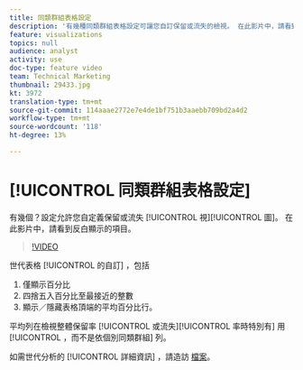 ```yaml
---
title: 同類群組表格設定
description: '有幾種同類群組表格設定可讓您自訂保留或流失的檢視。 在此影片中，請看到反白顯示的項目。 '
feature: visualizations
topics: null
audience: analyst
activity: use
doc-type: feature video
team: Technical Marketing
thumbnail: 29433.jpg
kt: 3972
translation-type: tm+mt
source-git-commit: 114aaae2772e7e4de1bf751b3aaebb709bd2a4d2
workflow-type: tm+mt
source-wordcount: '118'
ht-degree: 13%

---
```



# [!UICONTROL 同類群組表格設定]

有幾個？設定允許您自定義保留或流失 [!UICONTROL 視][!UICONTROL 圖]。 在此影片中，請看到反白顯示的項目。

>[!VIDEO](https://video.tv.adobe.com/v/29433/?quality=12)

世代表格 [!UICONTROL 的自訂] ，包括

1. 僅顯示百分比
1. 四捨五入百分比至最接近的整數
1. 顯示／隱藏表格頂端的平均百分比行。

平均列在檢視整體保留率 [!UICONTROL 或流失][!UICONTROL 率時特別有] 用 [!UICONTROL ，而不是依個別同類群組] 列。

如需世代分析的 [!UICONTROL 詳細資訊] ，請造訪 [檔案](https://docs.adobe.com/help/zh-Hant/analytics/analyze/analysis-workspace/visualizations/cohort-table/t-cohort.html)。
